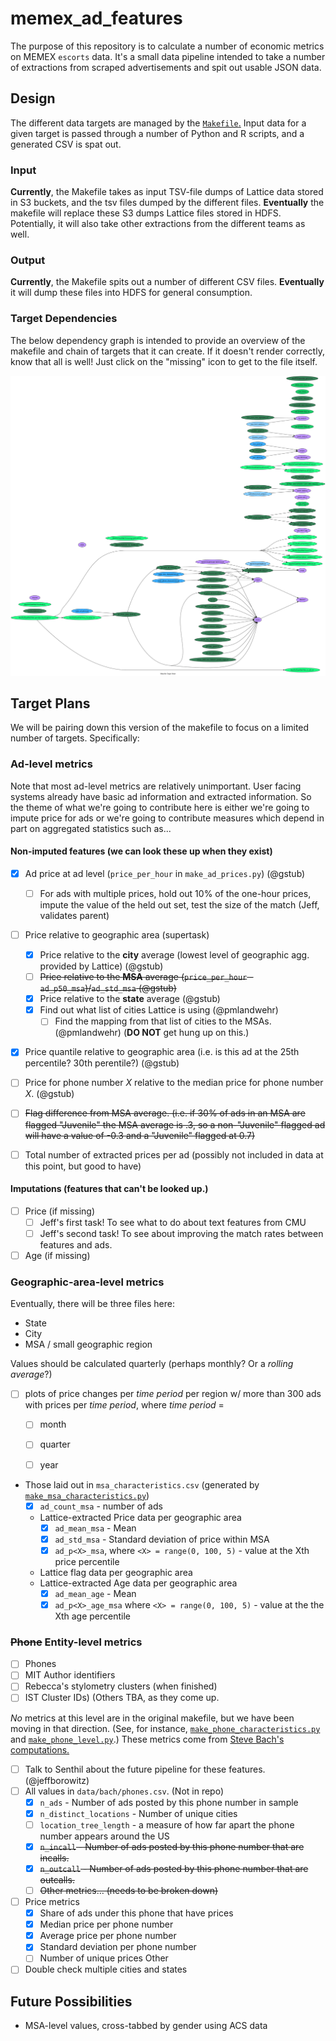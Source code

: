 # memex_ad_features
The purpose of this repository is to calculate a number of economic metrics on MEMEX `escorts` data. It's a small data pipeline intended to take a number of extractions from scraped advertisements and spit out usable JSON data.

## Design
The different data targets are managed by the [`Makefile`.](https://github.com/giantoak/memex_ad_features/blob/master/Makefile) Input data for a given target is passed through a number of Python and R scripts, and a generated CSV is spat out.

### Input
**Currently**, the Makefile takes as input TSV-file dumps of Lattice data stored in S3 buckets, and the tsv files dumped by the different files. **Eventually** the makefile will replace these S3 dumps Lattice files stored in HDFS. Potentially, it will also take other extractions from the different teams as well.

### Output
**Currently**, the Makefile spits out a number of different CSV files. **Eventually** it will dump these files into HDFS for general consumption.

### Target Dependencies
The below dependency graph is intended to provide an overview of the makefile and chain of targets that it can create. If it doesn't render correctly, know that all is well! Just click on the "missing" icon to get to the file itself.

![Markdown Target Dependencies](https://github.com/giantoak/memex_ad_features/blob/master/makefile_graph.svg "Makefile sources and targets")

## Target Plans
We will be pairing down this version of the makefile to focus on a limited number of targets. Specifically:

### Ad-level metrics
Note that most ad-level metrics are relatively unimportant. User facing systems already have basic ad information and extracted information. So the theme of what we're going to contribute here is either we're going to impute price for ads or we're going to contribute measures which depend in part on aggregated statistics such as...
  
#### Non-imputed features (we can look these up when they exist)
* [X] Ad price at ad level (`price_per_hour` in `make_ad_prices.py`) (@gstub)
  * [ ] For ads with multiple prices, hold out 10% of the one-hour prices, impute the value of the held out set,
    test the size of the match (Jeff, validates parent)
* [ ] Price relative to geographic area (supertask)
  * [X] Price relative to the **city** average (lowest level of geographic agg. provided by Lattice) (@gstub)
  * [ ] ~~Price relative to the **MSA** average (`price_per_hour` - `ad_p50_msa`)/`ad_std_msa` (@gstub)~~
  * [X] Price relative to the **state** average (@gstub)
  * [X] Find out what list of cities Lattice is using (@pmlandwehr)
    * [ ] Find the mapping from that list of cities to the MSAs. (@pmlandwehr) (**DO NOT** get hung up on this.)
* [X] Price quantile relative to geographic area (i.e. is this ad at the 25th percentile?  30th perentile?) (@gstub)
* [ ] Price for phone number *X* relative to the median price for phone number *X*. (@gstub)
* [ ] ~~Flag difference from MSA average. (i.e. if 30% of ads in an MSA are flagged "Juvenile" the MSA average is .3, so a non-"Juvenile" flagged ad will have a value of -0.3 and a "Juvenile" flagged at 0.7)~~
* [ ] Total number of extracted prices per ad (possibly not included in data at this point, but good to have)

  
#### Imputations (features that can't be looked up.)
* [ ] Price (if missing)
  * [ ] Jeff's first task! To see what to do about text features from CMU
  * [ ] Jeff's second task! To see about improving the match rates between features and ads.
* [ ] Age (if missing)
    
### Geographic-area-level metrics
Eventually, there will be three files here:
* State
* City
* MSA / small geographic region

Values should be calculated quarterly (perhaps monthly? Or a *rolling average*?)
* [ ] plots of price changes per *time period* per region w/ more than 300 ads with prices per *time period*, where 
*time period* = 
  * [ ] month
  * [ ] quarter
  * [ ] year
  

* Those laid out in `msa_characteristics.csv` (generated by [`make_msa_characteristics.py`](https://github.com/giantoak/memex_ad_features/blob/2593f8a89ff70b57bba8dd4c4260c7b3df648e63/make_msa_characteristics.py))
  * [X] `ad_count_msa` - number of ads
  * Lattice-extracted Price data per geographic area
    * [X] `ad_mean_msa` - Mean
    * [X] `ad_std_msa` - Standard deviation of price within MSA
    * [X] `ad_p<X>_msa`, where `<X> = range(0, 100, 5)` - value at the Xth price percentile
  * Lattice flag data per geographic area
  <!---
    * [ ] `ad_incall_msa` - percent of ads with incall by MSA
    * [ ] `ad_outcall_msa` - percent of ads with outcall by MSA
    * [ ] `ad_<ethnicity>_msa` - percent of ads with given `<ethnicity>` (each ethnicity will have its own column)
      * [ ] (various ethnicities)
    * [ ] `ad_<flag>_msa` - percent of ads with given `<flag>` (each flag will be its own column)
      * [ ] (various flags)
   -->
  * Lattice-extracted Age data per geographic area
    * [X] `ad_mean_age` - Mean
    * [X] `ad_p<X>_age_msa` where `<X> = range(0, 100, 5)` - value at the the Xth age percentile
  
### ~~Phone~~ Entity-level metrics

* [ ] Phones
* [ ] MIT Author identifiers
* [ ] Rebecca's stylometry clusters (when finished)
* [ ] IST Cluster IDs)
(Others TBA, as they come up.

*No* metrics at this level are in the original makefile, but we have been moving in that direction. (See, for instance, [`make_phone_characteristics.py`](https://github.com/giantoak/memex_ad_features/blob/master/make_phone_characteristics.py) and [`make_phone_level.py`](https://github.com/giantoak/memex_ad_features/blob/master/make_phone_level.py).) These metrics come from [Steve Bach's computations.](https://github.com/HazyResearch/memex-analysis)
  * [ ] Talk to Senthil about the future pipeline for these features. (@jeffborowitz)
  * [ ] All values in `data/bach/phones.csv`. (Not in repo)
    * [X] `n_ads` - Number of ads posted by this phone number in sample
    * [X] `n_distinct_locations` - Number of unique cities
    * [ ] `location_tree_length` - a measure of how far apart the phone number appears around the US
    * [X] ~~`n_incall` - Number of ads posted by this phone number that are incalls.~~
    * [X] ~~`n_outcall` - Number of ads posted by this phone number that are outcalls.~~
    * [ ] ~~Other metrics… (needs to be broken down)~~
  * [ ] Price metrics
    * [X] Share of ads under this phone that have prices
    * [X] Median price per phone number
    * [X] Average price per phone number
    * [X] Standard deviation per phone number
    * [ ] Number of unique prices
Other
  * [ ] Double check multiple cities and states

## Future Possibilities
* MSA-level values, cross-tabbed by gender using ACS data
